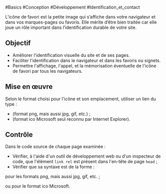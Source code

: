 
#Basics #Conception #Développement #Identification_et_contact

L’icône de favori est la petite image qui s’affiche dans votre navigateur et dans vos marques-pages ou favoris. Elle mérite d’être bien traitée car elle joue un rôle important dans l’identification durable de votre site.


## Objectif

* Améliorer l'identification visuelle du site et de ses pages.
* Faciliter l'identification dans le navigateur et dans les favoris ou signets.
* Permettre l'affichage, l'appel, et la mémorisation éventuelle de l'icône de favori par tous les navigateurs.

## Mise en œuvre

Selon le format choisi pour l'icône et son emplacement, utiliser un lien du type :

* <link rel="icon" type="image/png" href="/img/favicon.png"/> (format png, mais aussi jpg, gif, etc.) ;
* <link rel="shortcut icon" type="image/x-icon" href="/img/favicon.ico" /> (format ico Microsoft seul reconnu par Internet Explorer).

## Contrôle

Dans le code source de chaque page examinée :

* Vérifier, à l'aide d'un outil de développement web ou d'un inspecteur de code, que l'élément `link rel` est présent dans l'en-tête de page `head` ;
* Vérifier que sa syntaxe est de la forme :

<link rel="icon" type="image/png" href="/img/favicon.png"/> pour les formats png, mais aussi jpg, gif, etc. ;

ou <link rel="shortcut icon" type="image/x-icon" href="/img/favicon.ico" /> pour le format ico Microsoft.

